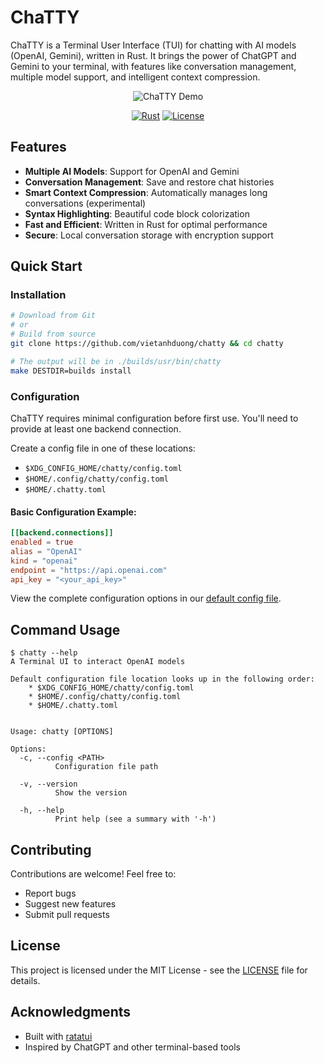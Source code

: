 # ChaTTY

ChaTTY is a Terminal User Interface (TUI) for chatting with AI models (OpenAI, Gemini), written in Rust.
It brings the power of ChatGPT and Gemini to your terminal, with features like conversation management,
multiple model support, and intelligent context compression.

<div align="center">
<img src="./assets/demo.gif" alt="ChaTTY Demo"/>

[![Rust](https://img.shields.io/badge/rust-%23000000.svg?style=for-the-badge&logo=rust&logoColor=white)](https://www.rust-lang.org/)
[![License](https://img.shields.io/badge/license-MIT-blue.svg?style=for-the-badge)](LICENSE)
</div>

## Features
* **Multiple AI Models**: Support for OpenAI and Gemini
* **Conversation Management**: Save and restore chat histories
* **Smart Context Compression**: Automatically manages long conversations (experimental)
* **Syntax Highlighting**: Beautiful code block colorization
* **Fast and Efficient**: Written in Rust for optimal performance
* **Secure**: Local conversation storage with encryption support

## Quick Start

### Installation
```bash
# Download from Git
# or
# Build from source
git clone https://github.com/vietanhduong/chatty && cd chatty

# The output will be in ./builds/usr/bin/chatty
make DESTDIR=builds install
```

### Configuration
ChaTTY requires minimal configuration before first use. You'll need to provide at least one backend connection.

Create a config file in one of these locations:
* `$XDG_CONFIG_HOME/chatty/config.toml`
* `$HOME/.config/chatty/config.toml`
* `$HOME/.chatty.toml`

#### Basic Configuration Example:
```toml
[[backend.connections]]
enabled = true
alias = "OpenAI"
kind = "openai"
endpoint = "https://api.openai.com"
api_key = "<your_api_key>"
```

View the complete configuration options in our [default config file](./.chatty.default.toml).

## Command Usage
```console
$ chatty --help
A Terminal UI to interact OpenAI models

Default configuration file location looks up in the following order:
    * $XDG_CONFIG_HOME/chatty/config.toml
    * $HOME/.config/chatty/config.toml
    * $HOME/.chatty.toml


Usage: chatty [OPTIONS]

Options:
  -c, --config <PATH>
          Configuration file path

  -v, --version
          Show the version

  -h, --help
          Print help (see a summary with '-h')
```

## Contributing
Contributions are welcome! Feel free to:
- Report bugs
- Suggest new features
- Submit pull requests

## License
This project is licensed under the MIT License - see the [LICENSE](LICENSE) file for details.

## Acknowledgments
- Built with [ratatui](https://github.com/ratatui-org/ratatui)
- Inspired by ChatGPT and other terminal-based tools
